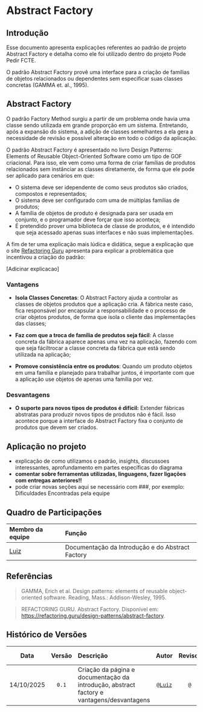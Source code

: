 # Abstract Factory

## Introdução

Esse documento apresenta explicações referentes ao padrão de projeto Abstract Factory e detalha como ele foi utilizado dentro do projeto Pode Pedir FCTE. 

O padrão Abstract Factory provê uma interface para a criação de famílias de objetos relacionados ou dependentes sem especificar suas classes concretas (GAMMA et. al., 1995).

## Abstract Factory

O padrão Factory Method surgiu a partir de um problema onde havia uma classe sendo utilizada em grande proporção em um sistema. Entretando, após a expansão do sistema, a adição de classes semelhantes a ela gera a necessidade de revisão e possível alteração em todo o código da aplicação.

O padrão Abstract Factory é apresentado no livro Design Patterns: Elements of Reusable Object-Oriented Software como um tipo de GOF criacional. Para isso, ele vem como uma forma de criar famílias de produtos relacionados sem instânciar as classes diretamente, de forma que ele pode ser aplicado para cenários em que:

- O sistema deve ser idependente de como seus produtos são criados, compostos e representados;
- O sistema deve ser configurado com uma de múltiplas famílias de produtos;
- A família de objetos de produto é designada para ser usada em conjunto, e o programador deve forçar que isso aconteça;
- É pretendido prover uma biblioteca de classe de produtos, e é intendido que seja acessado apenas suas interfaces e não suas implementações.

A fim de ter uma explicação mais lúdica e didática, segue a explicação que o site [Refactoring Guru](https://refactoring.guru/) apresenta para explicar a problemática que incentivou a criação do padrão:

[Adicinar explicacao]

### Vantagens

- **Isola Classes Concretas**: O Abstract Factory ajuda a controlar as classes de objetos produtos que a aplicação cria. A fábrica neste caso, fica responsável por encapsular a responsabilidade e o processo de criar objetos produtos, de forma que isola o cliente das implementações das classes;

- **Faz com que a troca de família de produtos seja fácil**: A classe concreta da fábrica aparece apenas uma vez na aplicação, fazendo com que seja fáciltrocar a classe concreta da fábrica que está sendo utilizada na aplicação;

- **Promove consistência entre os produtos**: Quando um produto objetos em uma família e planejado para trabalhar juntos, é importante com que a aplicação use objetos de apenas uma família por vez. 

### Desvantagens

- **O suporte para novos tipos de produtos é difícil:** Extender fábricas abstratas para produzir novos tipos de produtos não é fácil. Isso acontece porque a interface do Abstract Factory fixa o conjunto de produtos que devem ser criados.

## Aplicação no projeto

- explicação de como utilizamos o padrão, insights, discussoes interessantes, aprofundamento em partes específicas do diagrama
- **comentar sobre ferramentas utilizadas, linguagens, fazer ligações com entregas anteriores!!**
- pode criar novas seções aqui se necessário com ###, por exemplo: Dificuldades Encontradas pela equipe

## Quadro de Participações

| **Membro da equipe** | **Função** |
| :------------- | :--------- |
| [Luiz](https://github.com/luizfaria1989) | Documentação da Introdução e do Abstract Factory |

## Referências

> GAMMA, Erich et al. Design patterns: elements of reusable object-oriented software. Reading, Mass.: Addison-Wesley, 1995.

> REFACTORING GURU. Abstract Factory. Disponível em: https://refactoring.guru/design-patterns/abstract-factory.

## Histórico de Versões

| **Data**       | **Versão** | **Descrição**                         | **Autor**                                      | **Revisor**                                      | **Data da Revisão** |
| :--------: | :----: | :-------------------------------- | :----------------------------------------: | :----------------------------------------: | :-------------: |
| 14/10/2025 |  `0.1`   | Criação da página e documentação da introdução, abstract factory e vantagens/desvantagens | [`@Luiz`](https://github.com/luizfaria1989) | [`@`](https://github.com/) |   00/00/0000    |